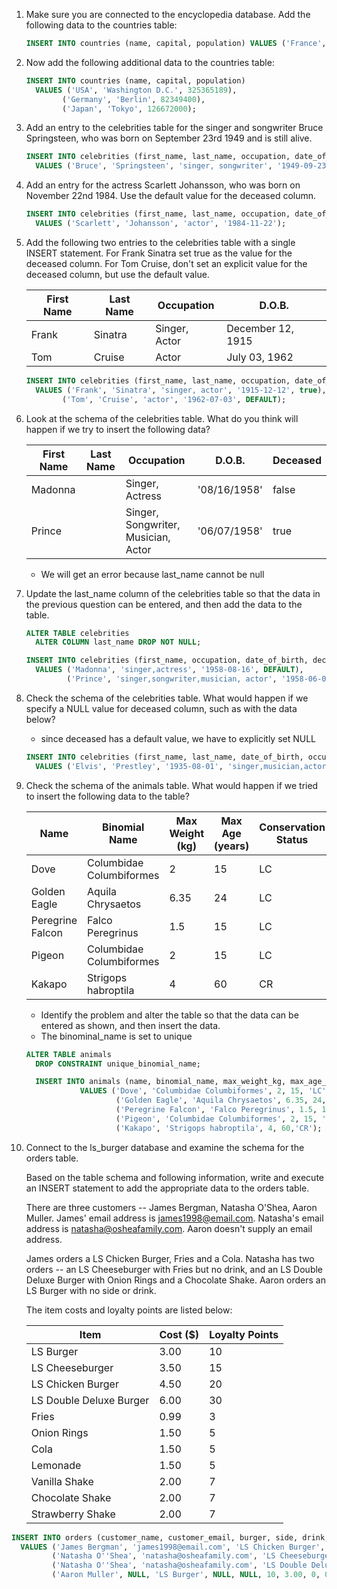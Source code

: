 1. Make sure you are connected to the encyclopedia database. Add the following data to the countries table:
    ```sql
    INSERT INTO countries (name, capital, population) VALUES ('France', 'Paris', 67158000);
    ```
1. Now add the following additional data to the countries table:
    ```sql
    INSERT INTO countries (name, capital, population)
      VALUES ('USA', 'Washington D.C.', 325365189),
            ('Germany', 'Berlin', 82349400),
            ('Japan', 'Tokyo', 126672000);
    ```
1. Add an entry to the celebrities table for the singer and songwriter Bruce Springsteen, who was born on September 23rd 1949 and is still alive.
    ```sql
    INSERT INTO celebrities (first_name, last_name, occupation, date_of_birth, deceased) 
      VALUES ('Bruce', 'Springsteen', 'singer, songwriter', '1949-09-23', false);
    ```
1. Add an entry for the actress Scarlett Johansson, who was born on November 22nd 1984. Use the default value for the deceased column.

    ```sql
    INSERT INTO celebrities (first_name, last_name, occupation, date_of_birth)
      VALUES ('Scarlett', 'Johansson', 'actor', '1984-11-22');
    ```
1. Add the following two entries to the celebrities table with a single INSERT statement. For Frank Sinatra set true as the value for the deceased column. For Tom Cruise, don't set an explicit value for the deceased column, but use the default value.

    First Name|Last Name|Occupation|D.O.B.
    -|-|-|-
    Frank|Sinatra|Singer, Actor|December 12, 1915
    Tom|Cruise|Actor|July 03, 1962

    ```sql
    INSERT INTO celebrities (first_name, last_name, occupation, date_of_birth, deceased)
      VALUES ('Frank', 'Sinatra', 'singer, actor', '1915-12-12', true),
            ('Tom', 'Cruise', 'actor', '1962-07-03', DEFAULT);
    ```

1. Look at the schema of the celebrities table. What do you think will happen if we try to insert the following data?

    First Name|Last Name|Occupation|D.O.B.|Deceased
    -|-|-|-|-
    Madonna| |Singer, Actress|'08/16/1958'|false
    Prince| |Singer, Songwriter, Musician, Actor|'06/07/1958'|true

    - We will get an error because last_name cannot be null

1. Update the last_name column of the celebrities table so that the data in the previous question can be entered, and then add the data to the table.

    ```sql
    ALTER TABLE celebrities
      ALTER COLUMN last_name DROP NOT NULL;

    INSERT INTO celebrities (first_name, occupation, date_of_birth, deceased)
      VALUES ('Madonna', 'singer,actress', '1958-08-16', DEFAULT),
             ('Prince', 'singer,songwriter,musician, actor', '1958-06-07', true);
    ```
1. Check the schema of the celebrities table. What would happen if we specify a NULL value for deceased column, such as with the data below?

    - since deceased has a default value, we have to explicitly set NULL

    ```sql
    INSERT INTO celebrities (first_name, last_name, date_of_birth, occupation, deceased)
      VALUES ('Elvis', 'Prestley', '1935-08-01', 'singer,musician,actor', NULL);
    ```
1. Check the schema of the animals table. What would happen if we tried to insert the following data to the table?

    Name|Binomial Name|Max Weight (kg)|Max Age (years)|Conservation Status
    -|-|-|-|-
    Dove|Columbidae Columbiformes|2|15|LC
    Golden Eagle|Aquila Chrysaetos|6.35|24|LC
    Peregrine Falcon|Falco Peregrinus|1.5|15|LC
    Pigeon|Columbidae Columbiformes|2|15|LC
    Kakapo|Strigops habroptila|4|60|CR

    - Identify the problem and alter the table so that the data can be entered as shown, and then insert the data.
    - The binominal_name is set to unique

    ```sql
    ALTER TABLE animals
      DROP CONSTRAINT unique_binomial_name;

      INSERT INTO animals (name, binomial_name, max_weight_kg, max_age_years, conservation_status)
                VALUES ('Dove', 'Columbidae Columbiformes', 2, 15, 'LC'),
                        ('Golden Eagle', 'Aquila Chrysaetos', 6.35, 24, 'LC'),
                        ('Peregrine Falcon', 'Falco Peregrinus', 1.5, 15, 'LC'),
                        ('Pigeon', 'Columbidae Columbiformes', 2, 15, 'LC'),
                        ('Kakapo', 'Strigops habroptila', 4, 60,'CR');
    ```
1. Connect to the ls_burger database and examine the schema for the orders table.

    Based on the table schema and following information, write and execute an INSERT statement to add the appropriate data to the orders table.

    There are three customers -- James Bergman, Natasha O'Shea, Aaron Muller. James' email address is james1998@email.com. Natasha's email address is natasha@osheafamily.com. Aaron doesn't supply an email address.

    James orders a LS Chicken Burger, Fries and a Cola. Natasha has two orders -- an LS Cheeseburger with Fries but no drink, and an LS Double Deluxe Burger with Onion Rings and a Chocolate Shake. Aaron orders an LS Burger with no side or drink.

    The item costs and loyalty points are listed below:

    Item|Cost ($)|Loyalty Points
    -|-|-
    LS Burger|3.00|10
    LS Cheeseburger|3.50|15
    LS Chicken Burger|4.50|20
    LS Double Deluxe Burger|6.00|30
    Fries|0.99|3
    Onion Rings|1.50|5
    Cola|1.50|5
    Lemonade|1.50|5
    Vanilla Shake|2.00|7
    Chocolate Shake|2.00|7
    Strawberry Shake|2.00|7

```sql
INSERT INTO orders (customer_name, customer_email, burger, side, drink, customer_loyalty_points, burger_cost, side_cost, drink_cost)
  VALUES ('James Bergman', 'james1998@email.com', 'LS Chicken Burger', 'Fries', 'Cola', 28, 4.50, 0.99, 1.50),
         ('Natasha O''Shea', 'natasha@osheafamily.com', 'LS Cheeseburger', 'Fries', NULL, 18, 3.50, 0.99, 0),
         ('Natasha O''Shea', 'natasha@osheafamily.com', 'LS Double Deluxe Burger', 'Onion Rings', 'Chocolate Shake', 42, 6.00, 1.50, 2.00),
         ('Aaron Muller', NULL, 'LS Burger', NULL, NULL, 10, 3.00, 0, 0);
```
